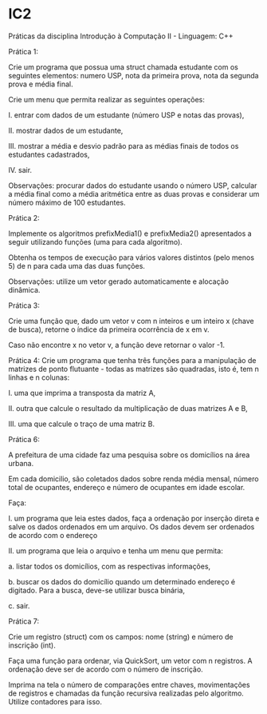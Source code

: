 # IC2
Práticas da disciplina Introdução à Computação II - Linguagem: C++

Prática 1:

Crie um programa que possua uma struct chamada estudante com os seguintes elementos: numero USP, nota da primeira prova, nota da segunda prova e média final.

Crie um menu que permita realizar as seguintes operações:

  I. entrar com dados de um estudante (número USP e notas das provas),
  
  II. mostrar dados de um estudante,
  
  III. mostrar a média e desvio padrão para as médias finais de todos os estudantes cadastrados,
  
  IV. sair. 
  
Observações: procurar dados do estudante usando o número USP, calcular a média final como a média aritmética entre as duas provas e considerar um número máximo de 100 estudantes.


Prática 2:

Implemente os algoritmos prefixMedia1() e prefixMedia2() apresentados a seguir utilizando funções (uma para cada algoritmo).

Obtenha os tempos de execução para vários valores distintos (pelo menos 5) de n para cada uma das duas funções.

Observações: utilize um vetor gerado automaticamente e alocação dinâmica.


Prática 3:

Crie uma função que, dado um vetor v com n inteiros e um inteiro x (chave de busca), retorne o índice da primeira ocorrência de x em v. 

Caso não encontre x no vetor v, a função deve retornar o valor -1. 


Prática 4:
Crie um programa que tenha três funções para a manipulação de matrizes de ponto flutuante - todas as matrizes são quadradas, isto é, tem n linhas e n colunas: 

I. uma que imprima a transposta da matriz A,

II. outra que calcule o resultado da multiplicação de duas matrizes A e B,

III. uma que calcule o traço de uma matriz B. 


Prática 6:

A prefeitura de uma cidade faz uma pesquisa sobre os domicílios na área urbana.

Em cada domicilio, são coletados dados sobre renda média mensal, número total de ocupantes, endereço e número de ocupantes em idade escolar. 

Faça:

I. um programa que leia estes dados, faça a ordenação por inserção direta e salve os dados ordenados em um arquivo. Os dados devem ser ordenados de acordo com o endereço

II. um programa que leia o arquivo e tenha um menu que permita:

  a. listar todos os domicílios, com as respectivas informações,
  
  b. buscar os dados do domicílio quando um determinado endereço é digitado. Para a busca, deve-se utilizar busca binária,
  
  c. sair.
  
 
Prática 7:

Crie um registro (struct) com os campos: nome (string) e número de inscrição (int). 

Faça uma função para ordenar, via QuickSort, um vetor com n registros. A ordenação deve ser de acordo com o número de inscrição.

Imprima na tela o número de comparações entre chaves, movimentações de registros e chamadas da função recursiva realizadas pelo algoritmo. Utilize contadores para isso.

